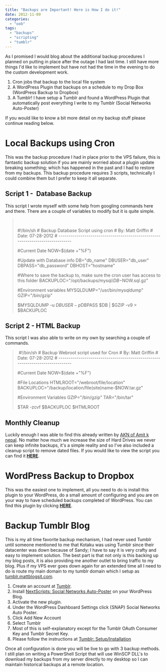 ```yaml
---
title: "Backups are Important! Here is How I do it!"
date: 2012-11-09
categories: 
  - "oob"
tags: 
  - "backups"
  - "scripting"
  - "tumblr"
---
```


As I promised I would blog about the additional backup procedures I planned on putting in place after the outage I had last time. I still have more things I'd like to implement but have not had the time in the evening to do the custom development work.

1. Cron jobs that backup to the local file system
2. A WordPress Plugin that backups on a schedule to my Drop Box (WordPress Backup to Dropbox)
3. A Tumblr! I have setup a Tumblr and found a WordPress Plugin that automatically post everything I write to my Tumblr (Social Networks Auto-Poster)

If you would like to know a bit more detail on my backup stuff please continue reading below.<!--more-->

# Local Backups using Cron

This was the backup procedure I had in place prior to the VPS failure, this is fantastic backup solution if you are mainly worried about a plugin update breaking something; which has happened in the past and I had to restore from my backups. This backup procedure requires 3 scripts, technically I could combine them but I prefer to keep it all separate.

## Script 1 -  Database Backup

This script I wrote myself with some help from googling commands here and there. There are a couple of variables to modify but it is quite simple.

>  
> 
> #!/bin/sh # Backup Database Script using cron # By: Matt Griffin # Date: 07-28-2012 # ------------------------------------------------------------------------------
> 
> #Current Date NOW=$(date +"%F")
> 
> #Update with Database info DB="db\_name" DBUSER="db\_user" DBPASS="db\_password" DBHOST="hostname"
> 
> #Where to save the backup to, make sure the cron user has access to this folder BACKUPLOC="/opt/backups/mysql/$DB-$NOW.sql.gz"
> 
> #Environment variables MYSQLDUMP="/usr/bin/mysqldump" GZIP="/bin/gzip"
> 
> $MYSQLDUMP -u $DBUSER -p$DBPASS $DB | $GZIP -v9 > $BACKUPLOC

## Script 2 - HTML Backup

This script I was also able to write on my own by searching a couple of commands.

>  #!/bin/sh # Backup Webroot script used for Cron # By: Matt Griffin # Date: 07-28-2012 # ------------------------------------------------------------------------------
> 
> #Current Date NOW=$(date +"%F")
> 
> #File Locations HTMLROOT="/webroot/file/location" BACKUPLOC="/backup/location/file(site)name-$NOW.tar.gz"
> 
> #Environment Variables GZIP="/bin/gzip" TAR="/bin/tar"
> 
> $TAR -zcvf $BACKUPLOC $HTMLROOT

## Monthly Cleanup

Luckily enough I was able to find this already written by [AKN of Amit k nepal](http://www.amitnepal.com). No matter how much we increase the size of Hard Drives we never can keep infinite backups, it's a simple reality and so I've also included a cleanup script to remove dated files. If you would like to view the script you can find it [**HERE**](http://www.amitnepal.com/shell-script-to-delete-files-and-folders-older-than-x-days/).

# WordPress Backup to Dropbox

This was the easiest one to implement, all you need to do is install this plugin to your WordPress, do a small amount of configuring and you are on your way to have scheduled backups completed of WordPress. You can find this plugin by clicking [**HERE**](http://wordpress.org/extend/plugins/wordpress-backup-to-dropbox/).

# Backup Tumblr Blog

This is my all time favorite backup mechanism, I had never used Tumblr until someone mentioned to me that Kotaku was using Tumblr since their datacenter was down because of Sandy; I have to say it is very crafty and easy to implement solution. The best part is that not only is this backing up my blog posts, it is also providing me another outlet to bring traffic to my blog. Plus if my VPS ever goes down again for an extended time all I need to do is route my main domain to my tumblr domain which I setup as [tumblr.mattblogsit.com](http://tumblr.mattblogsit.com).

1. Create an account at [Tumblr](http://www.tumblr.com).
2. Install [NextScripts: Social Networks Auto-Poster](http://wordpress.org/extend/plugins/social-networks-auto-poster-facebook-twitter-g/) on your WordPress Blog.
3. Activate the new plugin.
4. Under the WordPress Dashboard Settings click {SNAP} Social Networks Auto Poster.
5. Click Add New Account
6. Select Tumblr
7. Most of this is self-explanatory except for the Tumblr OAuth Consumer Key and Tumblr Secret Key.
8. Please follow the instructions at [Tumblr: Setup/Installation](http://www.nextscripts.com/setup-installation-tumblr-social-networks-auto-poster-wordpress/)

Once all configuration is done you will be live to go with 3 backup methods. I still plan on writing a PowerShell Script that will use WinSCP DLL's to download my backups from my server directly to my desktop so I can maintain historical backups at a remote location.
